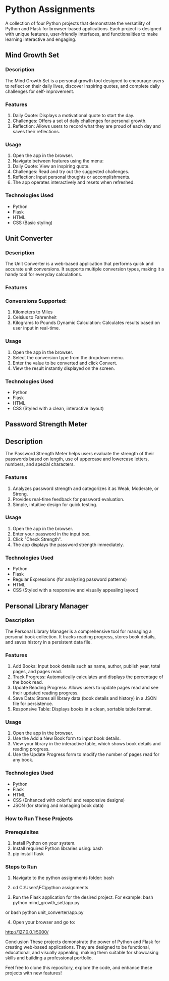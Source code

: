 # **Python Assignments**
A collection of four Python projects that demonstrate the versatility of Python and Flask for browser-based applications. Each project is designed with unique features, user-friendly interfaces, and functionalities to make learning interactive and engaging.

 ## **Mind Growth Set**
### **Description**
The Mind Growth Set is a personal growth tool designed to encourage users to reflect on their daily lives, discover inspiring quotes, and complete daily challenges for self-improvement.

### **Features**
 1.  Daily Quote: Displays a motivational quote to start the day.
 2. Challenges: Offers a set of daily challenges for personal growth.
 3. Reflection: Allows users to record what they are proud of each day and saves their reflections.

### **Usage**
 1. Open the app in the browser.
 2. Navigate between features using the menu:
 3. Daily Quote: View an inspiring quote.
 4. Challenges: Read and try out the suggested challenges.
 5. Reflection: Input personal thoughts or accomplishments.
 6.  The app operates interactively and resets when refreshed.

### **Technologies Used**
 - Python
 - Flask
 - HTML
 - CSS (Basic styling)

## Unit **Converter**
### **Description**
The Unit Converter is a web-based application that performs quick and accurate unit conversions. It supports multiple conversion types, making it a handy tool for everyday calculations.

### **Features**
 ### Conversions Supported:
 1. Kilometers to Miles
 2. Celsius to Fahrenheit
 3. Kilograms to Pounds
    Dynamic Calculation: Calculates results based on user input in real-time.

### **Usage**
 1. Open the app in the browser.
 2. Select the conversion type from the dropdown menu.
 3. Enter the value to be converted and click Convert.
 4. View the result instantly displayed on the screen.

### **Technologies Used** 
 - Python
 - Flask
 - HTML
 - CSS (Styled with a clean, interactive layout)

 ## **Password Strength Meter**
## **Description**
The Password Strength Meter helps users evaluate the strength of their passwords based on length, use of uppercase and lowercase letters, numbers, and special characters.

### **Features**
 1. Analyzes password strength and categorizes it as Weak, Moderate, or Strong.
 2. Provides real-time feedback for password evaluation.
 3. Simple, intuitive design for quick testing.

### **Usage**
 1. Open the app in the browser.
 2. Enter your password in the input box.
 3. Click "Check Strength".
 4. The app displays the password strength immediately.

### **Technologies Used**
 - Python
 - Flask
 - Regular Expressions (for analyzing password patterns)
 - HTML
 - CSS (Styled with a responsive and visually appealing layout)

 ## **Personal Library Manager**
### **Description**
The Personal Library Manager is a comprehensive tool for managing a personal book collection. It tracks reading progress, stores book details, and saves history in a persistent data file.

### **Features**
 1. Add Books: Input book details such as name, author, publish year, total pages, and pages read.
 2. Track Progress: Automatically calculates and displays the percentage of the book read.
 3. Update Reading Progress: Allows users to update pages read and see their updated reading progress.
 4. Save Data: Stores all library data (book details and history) in a JSON file for persistence.
 5. Responsive Table: Displays books in a clean, sortable table format.

### **Usage**
 1. Open the app in the browser.
 2. Use the Add a New Book form to input book details.
 3. View your library in the interactive table, which shows book details and reading progress.
 4. Use the Update Progress form to modify the number of pages read for any book.

### **Technologies Used**
 - Python
 - Flask
 - HTML
 - CSS (Enhanced with colorful and responsive designs)
 - JSON (for storing and managing book data)

### **How to Run These Projects**
### Prerequisites
 1. Install Python on your system.
 2. Install required Python libraries using:
    bash
 3.  pip install flask
  
 ### Steps to Run
 1. Navigate to the python assignments folder:
   bash
 2.  cd C:\Users\FC\python assignments
   
 3. Run the Flask application for the desired project. For example:
   bash
   python mind_growth_set/app.py
   
   or
   bash
   python unit_converter/app.py
   
 4. Open your browser and go to:
   
   http://127.0.0.1:5000/
   



Conclusion
These projects demonstrate the power of Python and Flask for creating web-based applications. They are designed to be functional, educational, and visually appealing, making them suitable for showcasing skills and building a professional portfolio.

Feel free to clone this repository, explore the code, and enhance these projects with new features!
